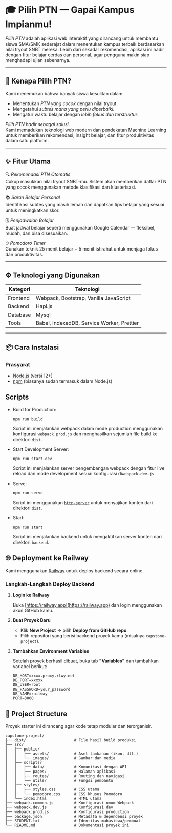 # 🎓 Pilih PTN — Gapai Kampus Impianmu!

_Pilih PTN_ adalah aplikasi web interaktif yang dirancang untuk membantu siswa SMA/SMK sederajat dalam menentukan kampus terbaik berdasarkan nilai tryout SNBT mereka. Lebih dari sekadar rekomendasi, aplikasi ini hadir dengan fitur belajar cerdas dan personal, agar pengguna makin siap menghadapi ujian sebenarnya.

---

## 🚀 Kenapa Pilih PTN?

Kami menemukan bahwa banyak siswa kesulitan dalam:

- Menentukan _PTN yang cocok_ dengan nilai tryout.
- Mengetahui _subtes mana yang perlu diperbaiki_.
- Mengatur waktu belajar dengan _lebih fokus dan terstruktur_.

_Pilih PTN hadir sebagai solusi._  
Kami memadukan teknologi web modern dan pendekatan Machine Learning untuk memberikan rekomendasi, insight belajar, dan fitur produktivitas dalam satu platform.

---

## ✨ Fitur Utama

🔍 _Rekomendasi PTN Otomatis_  
Cukup masukkan nilai tryout SNBT-mu. Sistem akan memberikan daftar PTN yang cocok menggunakan metode klasifikasi dan klusterisasi.

📚 _Saran Belajar Personal_  
Identifikasi subtes yang masih lemah dan dapatkan tips belajar yang sesuai untuk meningkatkan skor.

🗓 _Penjadwalan Belajar_  
Buat jadwal belajar seperti menggunakan Google Calendar — fleksibel, mudah, dan bisa disesuaikan.

⏱ _Pomodoro Timer_  
Gunakan teknik 25 menit belajar + 5 menit istirahat untuk menjaga fokus dan produktivitas.

---

## ⚙ Teknologi yang Digunakan

| Kategori | Teknologi                                  |
| -------- | ------------------------------------------ |
| Frontend | Webpack, Bootstrap, Vanilla JavaScript     |
| Backend  | Hapi.js                                    |
| Database | Mysql                                      |
| Tools    | Babel, IndexedDB, Service Worker, Prettier |

---

## 📦 Cara Instalasi

### Prasyarat

- [Node.js](https://nodejs.org/) (versi 12+)
- [npm](https://www.npmjs.com/) (biasanya sudah termasuk dalam Node.js)

## Scripts

- Build for Production:

  ```shell
  npm run build
  ```

  Script ini menjalankan webpack dalam mode production menggunakan konfigurasi `webpack.prod.js` dan menghasilkan sejumlah file build ke direktori `dist`.

- Start Development Server:

  ```shell
  npm run start-dev
  ```

  Script ini menjalankan server pengembangan webpack dengan fitur live reload dan mode development sesuai konfigurasi di`webpack.dev.js`.

- Serve:
  ```shell
  npm run serve
  ```
  Script ini menggunakan [`http-server`](https://www.npmjs.com/package/http-server) untuk menyajikan konten dari direktori `dist`.

- Start:
  ```shell
  npm run start
  ```
  Script ini menjalankan backend untuk mengaktifkan server konten dari direktori `backend`.

## 🌐 Deployment ke Railway

Kami menggunakan [Railway](https://railway.app) untuk deploy backend secara online.

### Langkah-Langkah Deploy Backend

1. **Login ke Railway**

   Buka [https://railway.app](https://railway.app) dan login menggunakan akun GitHub kamu.

2. **Buat Proyek Baru**

   - Klik **New Project** → pilih **Deploy from GitHub repo**.
   - Pilih repositori yang berisi backend proyek kamu (misalnya `capstone-project`).

3. **Tambahkan Environment Variables**

   Setelah proyek berhasil dibuat, buka tab **"Variables"** dan tambahkan variabel berikut:

   ```env
   DB_HOST=xxxx.proxy.rlwy.net
   DB_PORT=xxxxx
   DB_USER=root
   DB_PASSWORD=your_password
   DB_NAME=railway
   PORT=3000

## 📁 Project Structure

Proyek starter ini dirancang agar kode tetap modular dan terorganisir.

```text
capstone-project/
├── dist/                     # File hasil build produksi
├── src/
│   ├── public/
│   │   ├── assets/           # Aset tambahan (ikon, dll.)
│   │   └── images/           # Gambar dan media
│   ├── scripts/
│   │   ├── data/             # Komunikasi dengan API
│   │   ├── pages/            # Halaman aplikasi
│   │   ├── routes/           # Routing dan navigasi
│   │   └── utils/            # Fungsi pembantu
│   ├── styles/
│   │   ├── styles.css        # CSS utama
│   │   └── pomodoro.css      # CSS khusus Pomodoro
│   └── index.html            # HTML utama
├── webpack.common.js         # Konfigurasi umum Webpack
├── webpack.dev.js            # Konfigurasi dev
├── webpack.prod.js           # Konfigurasi production
├── package.json              # Metadata & dependensi proyek
├── STUDENT.txt               # Identitas mahasiswa/pembuat
└── README.md                 # Dokumentasi proyek ini
```

